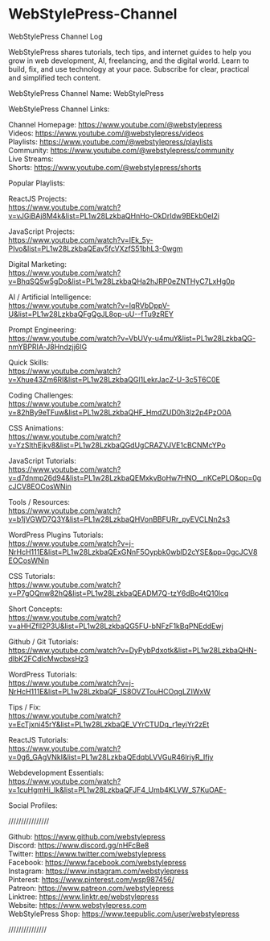 # WebStylePress-Channel  

WebStylePress Channel Log  


WebStylePress shares tutorials, tech tips, and internet guides to help you grow in web development, AI, freelancing, and the digital world. Learn to build, fix, and use technology at your pace. 
Subscribe for clear, practical and simplified tech content.  
  
WebStylePress Channel Name: WebStylePress  

WebStylePress Channel Links:   
  
Channel Homepage: https://www.youtube.com/@webstylepress  
Videos: https://www.youtube.com/@webstylepress/videos  
Playlists: https://www.youtube.com/@webstylepress/playlists  
Community: https://www.youtube.com/@webstylepress/community  
Live Streams:   
Shorts: https://www.youtube.com/@webstylepress/shorts  
  
Popular Playlists:   
  
ReactJS Projects:  
https://www.youtube.com/watch?v=vJGiBAj8M4k&list=PL1w28LzkbaQHnHo-OkDrIdw9BEkb0el2i  
  
JavaScript Projects:  
https://www.youtube.com/watch?v=IEk_5y-PIvo&list=PL1w28LzkbaQEav5fcVXzfS51bhL3-0wgm  
  
Digital Marketing:  
https://www.youtube.com/watch?v=BhqSQ5w5gDo&list=PL1w28LzkbaQHa2hJRP0eZNTHyC7LxHg0p  
  
AI / Artificial Intelligence:  
https://www.youtube.com/watch?v=IqRVbDppV-U&list=PL1w28LzkbaQFgQgJL8op-uU--fTu9zREY  
  
Prompt Engineering:  
https://www.youtube.com/watch?v=VbUVy-u4muY&list=PL1w28LzkbaQG-nmYBPRIA-J8Hndzjj6IG  
  
Quick Skills:  
https://www.youtube.com/watch?v=Xhue43Zm6RI&list=PL1w28LzkbaQGl1LekrJacZ-U-3c5T6C0E  
  
Coding Challenges:  
https://www.youtube.com/watch?v=82hBy9eTFuw&list=PL1w28LzkbaQHF_HmdZUD0h3lz2p4PzO0A  
  
CSS Animations:  
https://www.youtube.com/watch?v=YzSlthEjkv8&list=PL1w28LzkbaQGdUgCRAZVJVE1cBCNMcYPo  
  
JavaScript Tutorials:  
https://www.youtube.com/watch?v=d7dnmp26d94&list=PL1w28LzkbaQEMxkvBoHw7HNO__nKCePLO&pp=0gcJCV8EOCosWNin  
  
Tools / Resources:  
https://www.youtube.com/watch?v=b1jVGWD7Q3Y&list=PL1w28LzkbaQHVonBBFURr_pyEVCLNn2s3  
  
WordPress Plugins Tutorials:  
https://www.youtube.com/watch?v=j-NrHcH111E&list=PL1w28LzkbaQExGNnF5Oypbk0wblD2cYSE&pp=0gcJCV8EOCosWNin  
  
CSS Tutorials:  
https://www.youtube.com/watch?v=P7gOQnw82hQ&list=PL1w28LzkbaQEADM7Q-tzY6dBo4tQ10lcq  
  
Short Concepts:  
https://www.youtube.com/watch?v=aHHZfIl2P3U&list=PL1w28LzkbaQG5FU-bNFzF1kBqPNEddEwj  
  
Github / Git Tutorials:  
https://www.youtube.com/watch?v=DyPybPdxotk&list=PL1w28LzkbaQHN-dlbK2FCdIcMwcbxsHz3  
  
WordPress Tutorials:  
https://www.youtube.com/watch?v=j-NrHcH111E&list=PL1w28LzkbaQF_IS8OVZTouHCOqgLZIWxW  
  
Tips / Fix:  
https://www.youtube.com/watch?v=EcTjxni45rY&list=PL1w28LzkbaQE_VYrCTUDq_r1eyiYr2zEt  
  
ReactJS Tutorials:  
https://www.youtube.com/watch?v=0g6_GAgVNkI&list=PL1w28LzkbaQEdqbLVVGuR46lriyR_Ifiy  
  
Webdevelopment Essentials:  
https://www.youtube.com/watch?v=1cuHgmHi_Ik&list=PL1w28LzkbaQFJF4_Umb4KLVW_S7KuOAE-  
  
Social Profiles:   
  
////////////////  
  
Github: https://www.github.com/webstylepress  
Discord: https://www.discord.gg/nHFcBe8  
Twitter: https://www.twitter.com/webstylepress  
Facebook: https://www.facebook.com/webstylepress  
Instagram: https://www.instagram.com/webstylepress  
Pinterest: https://www.pinterest.com/wsp987456/  
Patreon: https://www.patreon.com/webstylepress  
Linktree: https://www.linktr.ee/webstylepress  
Website: https://www.webstylepress.com  
WebStylePress Shop: https://www.teepublic.com/user/webstylepress  
  
///////////////  
  
